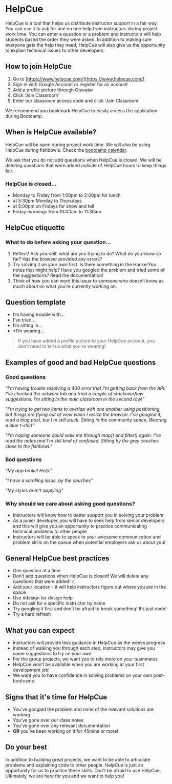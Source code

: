# HelpCue
HelpCue is a tool that helps us distribute instructor support in a fair way. You can use it to ask for one on one help from instructors during project work time. You can enter a question or a problem and instructors will help students based the order they were asked. In addition to making sure everyone gets the help they need, HelpCue will also give us the opportunity to explain technical issues to other developers.

## How to join HelpCue
1. Go to [https://www.helpcue.com/](https://www.helpcue.com/)
2. Sign in with Google Account or register for an account
3. Add a profile picture through Gravatar
4. Click 'Join Classroom'
5. Enter our classroom access code and click 'Join Classroom'

We recommend you bookmark HelpCue to easily access the application during Bootcamp.

## When is HelpCue available?
HelpCue will be open during project work time. We will also be using HelpCue during fishbowls. Check the [bootcamp calendar](https://calendar.google.com/calendar/embed?src=hackeryou.com_ckj6930nr6kraakaisos09cccs%40group.calendar.google.com&ctz=America%2FToronto).  

We ask that you do not add questions when HelpCue is closed. We will be deleting questions that were added outside of HelpCue hours to keep things fair.

### HelpCue is closed...
* Monday to Friday from 1:00pm to 2:00pm for lunch
* at 5:30pm Monday to Thursdays
* at 5:00pm on Fridays for show and tell
* Friday mornings from 10:00am to 11:30am

## HelpCue etiquette
### What to do before asking your question...
1. Reflect! Ask yourself, what are you trying to do? What do you know so far? Has the browser provided any errors?
2. Try solving it on your own first. Is there something in the HackerYou notes that might help? Have you googled the problem and tried some of the suggestions? Read the documentation!
3. Think of how you can word this issue to someone who doesn’t know as much about on what you’re currently working on.

## Question template

* I’m having trouble with...
* I've tried...
* I’m sitting in...
* *I’m wearing...

> If you have added a profile picture to your HelpCue account, you don't need to tell us what you're wearing!

## Examples of good and bad HelpCue questions
### Good questions
_“I’m having trouble resolving a 400 error that I'm getting back from the API. I've checked the network tab and tried a couple of stackoverflow suggestions. I’m sitting in the main classroom in the second row!”_

_"I'm trying to get two items to overlap with one another using positioning, but things are flying out of view when I resize the browser. I've googled it, read a blog post, but I'm still stuck. Sitting in the community space. Wearing a blue t-shirt"_

_"I'm hoping someone could walk me through map() and filter() again. I've read the notes and I'm still kind of confused. Sitting by the grey couches close to the fishbowl."_

### Bad questions
_“My app broke! Help!”_

_"I have a scrolling issue, by the couches"_

_"My styles aren't applying"_

### Why should we care about asking good questions?
* Instructors will know how to better support you in solving your problem
* As a junior developer, you will have to seek help from senior developers and this will give you an opportunity to practice communicating technical problems to other people
* Instructors will be able to speak to your awesome communication and problem skills on the queue when potential employers ask us about you!

## General HelpCue best practices
* One question at a time
* Don’t add questions when HelpCue is closed! We will delete any questions that were added! :(
* Add your location - it will help instructors figure out where you are in the space
* Use #design for design help
* Do not ask for a specific instructor by name
* Try googling it first and don’t be afraid to break something! It’s just code!
* Try a hard refresh

## What you can expect
* Instructors will provide less guidance in HelpCue as the weeks progress
* Instead of walking you through each step, instructors may give you some suggestions to try on your own
* For the group projects, we want you to rely more on your teammates 
* HelpCue won’t be available when you are working at your first development job!
* We want you to have confidence in solving problems on your own post-bootcamp

## Signs that it's time for HelpCue
* You’ve googled the problem and none of the relevant solutions are working
* You’ve gone over our class notes
* You’ve gone over any relevant documentation
* **OR** you’ve been working on it for 45mins or more!

## Do your best
In addition to building great projects, we want to be able to articulate problems and explaining code to other people. HelpCue is just an opportunity for us to practice these skills. Don't be afraid to use HelpCue. Ultimately, we are here for you and we want to help you!